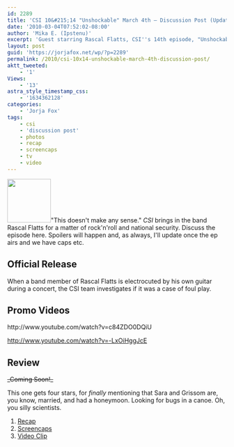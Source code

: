 ```yaml
---
id: 2289
title: 'CSI 10&#215;14 "Unshockable" March 4th — Discussion Post (Updated)'
date: '2010-03-04T07:52:02-08:00'
author: 'Mika E. (Ipstenu)'
excerpt: 'Guest starring Rascal Flatts, CSI''s 14th episode, "Unshockable", airs tonight. <del datetime="2010-03-05T03:01:15+00:00">This post will be updated after the episode airs with a review and screenshot links.</del> Updated.'
layout: post
guid: 'https://jorjafox.net/wp/?p=2289'
permalink: /2010/csi-10x14-unshockable-march-4th-discussion-post/
aktt_tweeted:
    - '1'
Views:
    - '13'
astra_style_timestamp_css:
    - '1634362128'
categories:
    - 'Jorja Fox'
tags:
    - csi
    - 'discussion post'
    - photos
    - recap
    - screencaps
    - tv
    - video
---
```


<img src="//static.jorjafox.net/wordpress/2010/03/unshockable-100x100.jpg" alt="" title="unshockable" width="100" height="100" class="alignleft size-thumbnail wp-image-2290" />"This doesn't make any sense."  _CSI_ brings in the band Rascal Flatts for a matter of rock'n'roll and national security.  Discuss the episode here. Spoilers will happen and, as always, I'll update once the ep airs and we have caps etc.

<h2>Official Release</h2>
When a band member of Rascal Flatts is electrocuted by his own guitar during a concert, the CSI team investigates if it was a case of foul play.

<h2>Promo Videos</h2>
http://www.youtube.com/watch?v=c84ZDO0DQiU

http://www.youtube.com/watch?v=-LxOiHggJcE

<h2>Review</h2>
<del datetime="2010-03-05T03:01:15+00:00">_Coming Soon!_</del>

This one gets four stars, for _finally_ mentioning that Sara and Grissom are, you know, married, and had a honeymoon. Looking for bugs in a canoe.  Oh, you silly scientists.

<ol>
	<li><a href="https://jorjafox.net/wiki/Unshockable">Recap</a></li>
	<li><a href="https://jorjafox.net/gallery/tv/csi/season10/unshockable">Screencaps</a></li>
	<li><a href="https://jorjafox.net/videos/post/csi-10x14-unshockable">Video Clip</a></li>
</ol>
